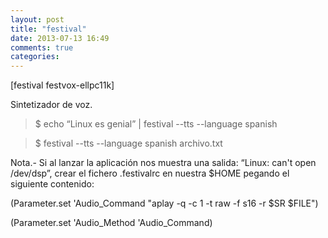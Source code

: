 ```yaml
---
layout: post
title: "festival"
date: 2013-07-13 16:49
comments: true
categories: 
---
```

[festival festvox-ellpc11k]

Sintetizador de voz.

>$ echo “Linux es genial” | festival --tts --language spanish

>$ festival --tts --language spanish archivo.txt

Nota.- Si al lanzar la aplicación nos muestra una salida: “Linux: can't open /dev/dsp”, crear el fichero .festivalrc en nuestra $HOME pegando el siguiente contenido:

(Parameter.set 'Audio_Command "aplay -q -c 1 -t raw -f s16 -r $SR $FILE")

(Parameter.set 'Audio_Method 'Audio_Command) 

